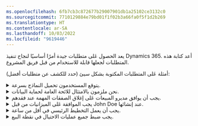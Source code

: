 ```yaml
---
ms.openlocfilehash: 6fb7cb3c872677b29007901db1a25102ce3132c0
ms.sourcegitcommit: 7710129884e79bd01f1f02b3a66fa0f5f1d2b269
ms.translationtype: HT
ms.contentlocale: ar-SA
ms.lasthandoff: 10/03/2022
ms.locfileid: "9619446"
---
```

يعد الحصول عَلى متطلبات جيدة أمرًا أساسيًا لنجاح تنفيذ Dynamics 365. أعد كتابة هذه المتطلبات لجعلها قابلة للاستخدام من قبل فريق المشروع.

أمثلة عَلى المتطلبات المكتوبة بشكل سيئ (حدد للكشف عن متطلبات أفضل):

<details><summary>يتوقع المستخدمون تحميل النماذج بسرعة.</summary>
<p>يجب تحميل نماذج الجداول المشتركة في أقل من ثانية واحدة. تتضمن الجداول المشتركة الحسابات وجهات الاتصال والفرص.</p><p></p></details>

<details><summary>نحن ملزمون بالامتثال للائحة العامة لحماية البيانات.</summary>
<p>يجب أن تكون جهات اتصال النظام قادرة عَلى الانسحاب من الاتصال.</p><p></p></details>

<details><summary>يجب أن يوافق مديرو المبيعات عَلى إغلاق الصفقات المهمة عند فقدهم.</summary>
<p>لا يمكن إغلاق فرصة تزيد على 1 مليون دولار إلا إذا فقدها مدير المبيعات.</p><p></p></details>

<details><summary>يجب الموافقة عَلى الميزانيات من قبل John Doe عند إنشائها.</summary>
<p>يجب الموافقة عَلى الميزانيات من قبل دور مراقب مالي.</p><p></p></details>

<details><summary>يجب أن يعمل التخطيط الرئيسي في أقل من ساعة.</summary>
<p>يجب أن يعمل التخطيط الرئيسي يوميًا.</p><p></p></details>

<details><summary>يجب ضبط جميع عمليات الاحتيال في نقطة البيع.</summary>
<p>يجب أن يكون إجمالي الاحتيال غير المكتشف أقل من ثلاثة بالمائة من المعاملات اليومية.</p><p></p></details>
